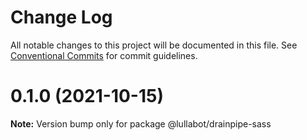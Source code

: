 # Change Log

All notable changes to this project will be documented in this file.
See [Conventional Commits](https://conventionalcommits.org) for commit guidelines.

# 0.1.0 (2021-10-15)

**Note:** Version bump only for package @lullabot/drainpipe-sass

